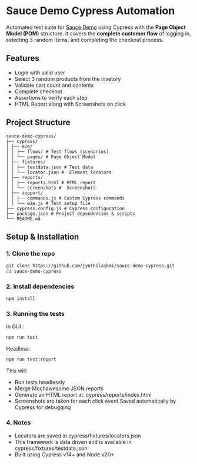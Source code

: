 # Sauce Demo Cypress Automation
Automated test suite for [Sauce Demo](https://www.saucedemo.com) using Cypress with the **Page Object Model (POM)** structure. It covers the **complete customer flow** of logging in, selecting 3 random items, and completing the checkout process.

## Features
-  Login with valid user  
-  Select 3 random products from the invetory
-  Validate cart count and contents  
-  Complete checkout  
-  Assertions to verify each step  
-  HTML Report along with Screenshots on click
## Project Structure 
```
sauce-demo-cypress/
├── cypress/
│ ├── e2e/
│ │ ├── flows/ # Test flows (scenarios)
│ │ └── pages/ # Page Object Model
│ ├── fixtures/
│ │ ├── testdata.json # Test data
│ │ └── locator.json #  Element locators
│ ├── reports/
│ │ ├── reports.html # HTML report
│ │ └── screenshots #  Screenshots
│ ├── support/
│ │ ├── commands.js # Custom Cypress commands
│ │ └── e2e.js # Test setup file
├── cypress.config.js # Cypress configuration
├── package.json # Project dependencies & scripts
└── README.md
```

## Setup & Installation

### 1. Clone the repo

```bash
git clone https://github.com/jyothilashmi/sauce-demo-cypress.git
cd sauce-demo-cypress
```
### 2. Install dependencies
```bash
npm install
```
### 3. Running the tests 
In GUI :
```bash
npm run test
```
Headless:
```bash
npm run test:report
```

This will:

- Run tests headlessly
- Merge Mochawesome JSON reports
- Generate an HTML report at: cypress/reports/index.html
- Screenshots are taken for each click event.Saved automatically by Cypress for debugging
### 4. Notes 
- Locators are saved in cypress/fixtures/locators.json
- This framework is data driven and is available in cypress/fixtures/testdata.json
- Built using Cypress v14+ and Node v20+


